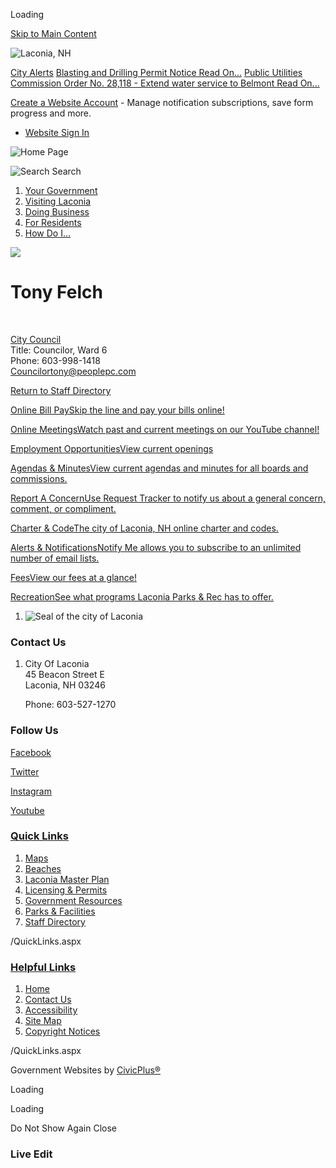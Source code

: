 Loading

[Skip to Main Content](https://www.laconianh.gov/directory.aspx?EID=97%2F)

![Laconia, NH](https://www.laconianh.gov/ImageRepository/Document?documentID=7235)

[City Alerts](https://www.laconianh.gov/AlertCenter.aspx) [Blasting and Drilling Permit Notice Read On...](https://www.laconianh.gov/AlertCenter.aspx?AID=Blasting-and-Drilling-Permit-Notice-68) [Public Utilities Commission Order No. 28,118 - Extend water service to Belmont Read On...](https://www.laconianh.gov/AlertCenter.aspx?AID=Public-Utilities-Commission-Order-No-281-70)

[Create a Website Account](https://www.laconianh.gov/MyAccount/ProfileCreate) - Manage notification subscriptions, save form progress and more.   

- [Website Sign In](https://www.laconianh.gov/MyAccount)

![Home Page](https://www.laconianh.gov/ImageRepository/Document?documentID=6600)

![Search](https://www.laconianh.gov/ImageRepository/Document?documentID=6608) Search

1. [Your Government](https://www.laconianh.gov/27/Your-Government)
2. [Visiting Laconia](https://www.laconianh.gov/101/Visiting-Laconia)
3. [Doing Business](https://www.laconianh.gov/35/Doing-Business)
4. [For Residents](https://www.laconianh.gov/31/For-Residents)
5. [How Do I...](https://www.laconianh.gov/9/How-Do-I)

![](https://www.laconianh.gov/ImageRepository/Document?documentID=6596)

# Tony Felch

 

[City Council](https://www.laconianh.gov/Directory.aspx?DID=37)  
Title: Councilor, Ward 6  
Phone: 603-998-1418  
[Councilortony@peoplepc.com](mailto:Councilortony@peoplepc.com)

[Return to Staff Directory](https://www.laconianh.gov/Directory.aspx)

[Online Bill PaySkip the line and pay your bills online!](https://www.laconianh.gov/131/Online-Payments)

[Online MeetingsWatch past and current meetings on our YouTube channel!](https://www.youtube.com/laconianh)

[Employment OpportunitiesView current openings](https://www.laconianh.gov/Jobs.aspx)

[Agendas &amp; MinutesView current agendas and minutes for all boards and commissions.](https://www.laconianh.gov/AgendaCenter)

[Report A ConcernUse Request Tracker to notify us about a general concern, comment, or compliment.](https://www.laconianh.gov/requesttracker.aspx)

[Charter &amp; CodeThe city of Laconia, NH online charter and codes.](https://www.ecode360.com/LA1353)

[Alerts &amp; NotificationsNotify Me allows you to subscribe to an unlimited number of email lists.](https://www.laconianh.gov/list.aspx)

[FeesView our fees at a glance!](https://www.laconianh.gov/582/Fees-at-a-Glance)

[RecreationSee what programs Laconia Parks &amp; Rec has to offer.](https://www.laconianh.gov/206/Parks-Recreation)

1. ![Seal of the city of Laconia](https://www.laconianh.gov/ImageRepository/Document?documentID=6609 "Seal of the city of Laconia")

### Contact Us

1. City Of Laconia  
   45 Beacon Street E  
   Laconia, NH 03246
   
   Phone: 603-527-1270

### Follow Us

[Facebook](https://www.laconianh.gov/facebook)

[Twitter](https://www.laconianh.gov/twitter)

[Instagram](https://www.laconianh.gov/instagram)

[Youtube](https://www.laconianh.gov/youtube)

### [Quick Links](https://www.laconianh.gov/QuickLinks.aspx?CID=11)

1. [Maps](https://www.laconianh.gov/503/Maps)
2. [Beaches](https://www.laconianh.gov/208/Beaches)
3. [Laconia Master Plan](https://www.laconianh.gov/341/Master-Plan)
4. [Licensing &amp; Permits](https://www.laconianh.gov/424/Licensing-Permits)
5. [Government Resources](https://www.laconianh.gov/businessdirectoryii.aspx)
6. [Parks &amp; Facilities](https://www.laconianh.gov/Facilities/Facility/PrepopulatedSearch?isReservableOnly=false&categoryIDs=2)
7. [Staff Directory](https://www.laconianh.gov/directory.aspx)

/QuickLinks.aspx

### [Helpful Links](https://www.laconianh.gov/QuickLinks.aspx?CID=12)

1. [Home](https://www.laconianh.gov)
2. [Contact Us](https://www.laconianh.gov/directory.aspx)
3. [Accessibility](https://www.laconianh.gov/Accessibility)
4. [Site Map](https://www.laconianh.gov/sitemap)
5. [Copyright Notices](https://www.laconianh.gov/site/copyright)

/QuickLinks.aspx

Government Websites by [CivicPlus®](https://connect.civicplus.com/referral)

Loading

Loading

Do Not Show Again Close

### Live Edit